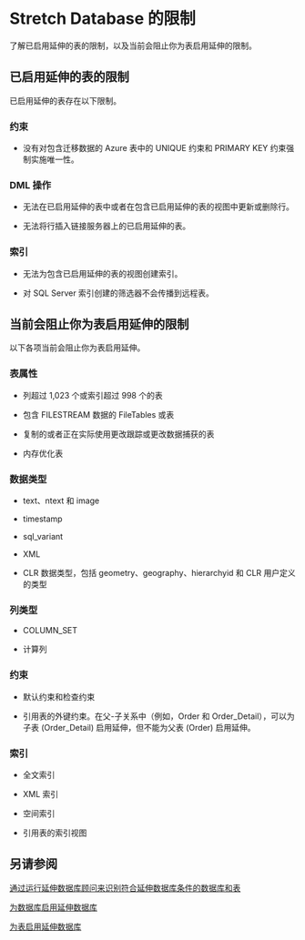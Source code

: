 <properties
	pageTitle="Stretch Database 的限制 | Azure"
	description="了解 Stretch Database 的限制。"
	services="sql-server-stretch-database"
	documentationCenter=""
	authors="douglaslMS"
	manager=""
	editor=""/>

<tags
	ms.service="sql-server-stretch-database"
	ms.workload="data-management"
	ms.tgt_pltfrm="na"
	ms.devlang="na"
	ms.topic="article"
	ms.date="06/14/2016"
	wacn.date="07/25/2016"
	ms.author="douglasl"/>

# Stretch Database 的限制

了解已启用延伸的表的限制，以及当前会阻止你为表启用延伸的限制。

##  <a name="Caveats"></a>已启用延伸的表的限制

已启用延伸的表存在以下限制。

### 约束

-   没有对包含迁移数据的 Azure 表中的 UNIQUE 约束和 PRIMARY KEY 约束强制实施唯一性。

### DML 操作

-   无法在已启用延伸的表中或者在包含已启用延伸的表的视图中更新或删除行。

-   无法将行插入链接服务器上的已启用延伸的表。

### 索引

-   无法为包含已启用延伸的表的视图创建索引。

-   对 SQL Server 索引创建的筛选器不会传播到远程表。

##  <a name="Limitations"></a>当前会阻止你为表启用延伸的限制

以下各项当前会阻止你为表启用延伸。

### 表属性

-   列超过 1,023 个或索引超过 998 个的表

-   包含 FILESTREAM 数据的 FileTables 或表

-   复制的或者正在实际使用更改跟踪或更改数据捕获的表

-   内存优化表

### 数据类型

-   text、ntext 和 image

-   timestamp

-   sql\_variant

-   XML

-   CLR 数据类型，包括 geometry、geography、hierarchyid 和 CLR 用户定义的类型

### 列类型

-   COLUMN\_SET

-   计算列

### 约束

-   默认约束和检查约束

-   引用表的外键约束。在父-子关系中（例如，Order 和 Order\_Detail），可以为子表 (Order\_Detail) 启用延伸，但不能为父表 (Order) 启用延伸。

### 索引

-   全文索引

-   XML 索引

-   空间索引

-   引用表的索引视图

## 另请参阅

[通过运行延伸数据库顾问来识别符合延伸数据库条件的数据库和表](/documentation/articles/sql-server-stretch-database-identify-databases/)

[为数据库启用延伸数据库](/documentation/articles/sql-server-stretch-database-enable-database/)

[为表启用延伸数据库](/documentation/articles/sql-server-stretch-database-enable-table/)

<!---HONumber=Mooncake_0307_2016-->